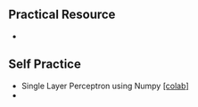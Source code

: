 ## Practical Resource
* 

## Self Practice
* Single Layer Perceptron using Numpy [[colab]](https://colab.research.google.com/github/adf-telkomuniv/MLSS2020_Telkom/blob/master/practical%201/MLSS2020TU%20-%20Self%20Practice%201.ipynb)
*
